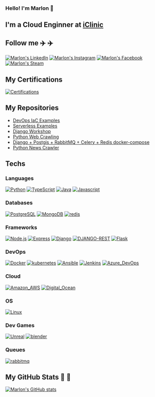 ### Hello! I'm Marlon :wave:

## I'm a Cloud Enginner at [iClinic](https://iclinic.com.br/)

## Follow me :airplane: :airplane:
[![Marlon's LinkedIn](https://img.shields.io/badge/LinkedIn-0077B5?style=for-the-badge&logo=linkedin&logoColor=white)](https://www.linkedin.com/in/marlonbaptista/)
[![Marlon's Instagram](https://img.shields.io/badge/Instagram-E4405F?style=for-the-badge&logo=instagram&logoColor=white)](https://www.instagram.com/marlonquadros/)
[![Marlon's Facebook](https://img.shields.io/badge/Facebook-1877F2?style=for-the-badge&logo=facebook&logoColor=white)](https://www.facebook.com/marlonbaptista)
[![Marlon's Steam](https://img.shields.io/badge/Steam-000000?style=for-the-badge&logo=steam&logoColor=white)](https://steamcommunity.com/id/galfie/)

## My Certifications
[![Certifications](https://images.credly.com/size/110x110/images/0e284c3f-5164-4b21-8660-0d84737941bc/image.png)](https://www.credly.com/badges/e4652f24-d66b-4c1f-b7a2-3daf9a296793/public_url)

## My Repositories

- [DevOps IaC Examples](https://github.com/nolram/devops-iac-examples)
- [Serverless Examples](https://github.com/nolram/serverless-examples)
- [Django Workshop](https://github.com/nolram/django-workshop)
- [Python Web Crawling](https://github.com/nolram/tdc-lapidando-diamantes-python)
- [Django + Postgis + RabbitMQ + Celery + Redis docker-compose](https://gist.github.com/nolram/58244e203865b914cc0b14b64391741f)
- [Python News Crawler](https://github.com/nolram/news-crawler)

## Techs

### Languages

[![Python](https://img.shields.io/badge/Python-3776AB?style=for-the-badge&logo=python&logoColor=white)]()
[![TypeScript](https://img.shields.io/badge/TypeScript-007ACC?style=for-the-badge&logo=typescript&logoColor=white)]()
[![Java](https://img.shields.io/badge/Java-ED8B00?style=for-the-badge&logo=java&logoColor=white)]()
[![Javascript](https://img.shields.io/badge/JavaScript-323330?style=for-the-badge&logo=javascript&logoColor=F7DF1E)]()

### Databases
[![PostgreSQL](https://img.shields.io/badge/PostgreSQL-316192?style=for-the-badge&logo=postgresql&logoColor=white)]()
[![MongoDB](https://img.shields.io/badge/MongoDB-4EA94B?style=for-the-badge&logo=mongodb&logoColor=white)]()
[![redis](https://img.shields.io/badge/redis-%23DD0031.svg?&style=for-the-badge&logo=redis&logoColor=white)]()

### Frameworks
[![Node.js](https://img.shields.io/badge/Node.js-339933?style=for-the-badge&logo=nodedotjs&logoColor=white)]()
[![Express](https://img.shields.io/badge/Express.js-000000?style=for-the-badge&logo=express&logoColor=white)]()
[![Django](https://img.shields.io/badge/Django-092E20?style=for-the-badge&logo=django&logoColor=white)]()
[![DJANGO-REST](https://img.shields.io/badge/DJANGO-REST-ff1709?style=for-the-badge&logo=django&logoColor=white&color=ff1709&labelColor=gray)]()
[![Flask](https://img.shields.io/badge/Flask-000000?style=for-the-badge&logo=flask&logoColor=white)]()


### DevOps
[![Docker](https://img.shields.io/badge/Docker-2CA5E0?style=for-the-badge&logo=docker&logoColor=white)]()
[![kubernetes](https://img.shields.io/badge/kubernetes-326ce5.svg?&style=for-the-badge&logo=kubernetes&logoColor=white)]()
[![Ansible](https://img.shields.io/badge/Ansible-000000?style=for-the-badge&logo=ansible&logoColor=white)]()
[![Jenkins](https://img.shields.io/badge/Jenkins-D24939?style=for-the-badge&logo=Jenkins&logoColor=white)]()
[![Azure_DevOps](https://img.shields.io/badge/Azure_DevOps-0078D7?style=for-the-badge&logo=azure-devops&logoColor=white)]()


### Cloud
[![Amazon_AWS](https://img.shields.io/badge/Amazon_AWS-232F3E?style=for-the-badge&logo=amazon-aws&logoColor=white)]()
[![Digital_Ocean](https://img.shields.io/badge/Digital_Ocean-0080FF?style=for-the-badge&logo=DigitalOcean&logoColor=white)]()

### OS
[![Linux](https://img.shields.io/badge/Linux-FCC624?style=for-the-badge&logo=linux&logoColor=black)]()


### Dev Games
[![Unreal](https://img.shields.io/badge/-Unreal%20Engine-313131?style=for-the-badge&logo=unreal-engine&logoColor=white)]()
[![blender](https://img.shields.io/badge/blender-%23F5792A.svg?style=for-the-badge&logo=blender&logoColor=white)]()

### Queues
[![rabbitmq](https://img.shields.io/badge/rabbitmq-%23FF6600.svg?&style=for-the-badge&logo=rabbitmq&logoColor=white)]()


## My GitHub Stats :rocket: :rocket:
[![Marlon's GitHub stats](https://github-readme-stats.vercel.app/api?username=nolram&theme=vue-dark&show_icons=true)](https://github.com/anuraghazra/github-readme-stats)
